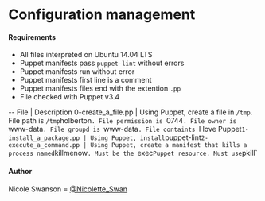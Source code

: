# Configuration management
#### Requirements
- All files interpreted on Ubuntu 14.04 LTS
- Puppet manifests pass `puppet-lint` without errors
- Puppet manifests run without error
- Puppet manifests first line is a comment
- Puppet manifests files end with the extention `.pp`
- File checked with Puppet v3.4

--
File | Description
0-create\_a\_file.pp | Using Puppet, create a file in `/tmp`. File path is `/tmp`holberton`. File permission is `0744`. File owner is `www-data`. File groupd is `www-data`. File containts `I love Puppet`
1-install_a_package.pp | Using Puppet, install `puppet-lint`
2-execute_a_command.pp | Using Puppet, create a manifest that kills a process named `killmenow`. Must be the `exec` Puppet resource. Must use `pkill`

#### Author
Nicole Swanson = [@Nicolette_Swan](https://twitter.com/Nicolette_Swan)

